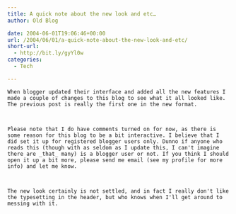 ```yaml
---
title: A quick note about the new look and etc…
author: Old Blog

date: 2004-06-01T19:06:46+00:00
url: /2004/06/01/a-quick-note-about-the-new-look-and-etc/
short-url:
  - http://bit.ly/gyYl0w
categories:
  - Tech

---
```

<div class='microid-http+http:sha1:05099afa29dc269353a1b0675f63395de3354b17'>
  
    When blogger updated their interface and added all the new features I made a couple of changes to this blog to see what it all looked like. The previous post is really the first one in the new format.
  
  
  
    Please note that I do have comments turned on for now, as there is some reason for this blog to be a bit interactive. I believe that I did set it up for registered blogger users only. Dunno if anyone who reads this (though with as seldom as I update this, I can't imagine there are _that_ many) is a blogger user or not. If you think I should open it up a bit more, please send me email (see my profile for more info) and let me know.
  
  
  
    The new look certainly is not settled, and in fact I really don't like the typesetting in the header, but who knows when I'll get around to messing with it.
  
